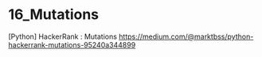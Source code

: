 # 16_Mutations
[Python] HackerRank : Mutations
https://medium.com/@marktbss/python-hackerrank-mutations-95240a344899
